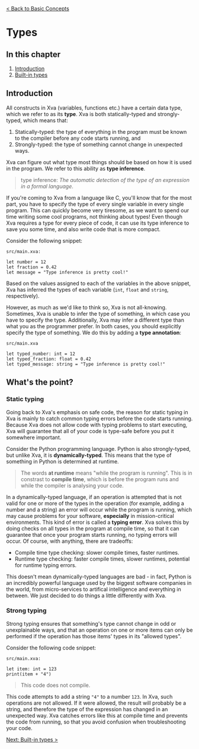 [< Back to Basic Concepts](basic_concepts.md)

# Types

## In this chapter
1. [Introduction](#introduction)
2. [Built-in types](built_in_types.md)

## Introduction
All constructs in Xva (variables, functions etc.) have a certain data type, which we refer to as its **type**. Xva is both statically-typed and strongly-typed, which means that:
1. Statically-typed: the type of everything in the program must be known to the compiler before any code starts running, and
2. Strongly-typed: the type of something cannot change in unexpected ways.

Xva can figure out what type most things should be based on how it is used in the program. We refer to this ability as **type inference**. 

> type inference: *The automatic detection of the type of an expression in a formal language*.

If you're coming to Xva from a language like C, you'll know that for the most part, you have to specify the type of every single variable in every single program. This can quickly become very tiresome, as we want to spend our time writing some cool programs, not thinking about types! Even though Xva requires a type for every piece of code, it can use its type inference to save you some time, and also write code that is more compact.

Consider the following snippet:

`src/main.xva:`
```xva
let number = 12
let fraction = 0.42
let message = "Type inference is pretty cool!"
```

Based on the values assigned to each of the variables in the above snippet, Xva has inferred the types of each variable (`int`, `float` and `string`, respectively).

However, as much as we'd like to think so, Xva is not all-knowing. Sometimes, Xva is unable to infer the type of something, in which case you have to specify the type. Additionally, Xva may infer a different type than what you as the programmer prefer. In both cases, you should explicitly specify the type of something. We do this by adding a **type annotation**:

`src/main.xva`
```xva
let typed_number: int = 12
let typed_fraction: float = 0.42
let typed_message: string = "Type inference is pretty cool!"
```

## What's the point?

### Static typing
Going back to Xva's emphasis on safe code, the reason for static typing in Xva is mainly to catch common typing errors before the code starts running. Because Xva does not allow code with typing problems to start executing, Xva will guarantee that all of your code is type-safe before you put it somewhere important.

Consider the Python programming language. Python is also strongly-typed, but unlike Xva, it is **dynamically-typed**. This means that the type of something in Python is determined at runtime.

>The words **at runtime** means "while the program is running". This is in constrast to **compile time**, which is before the program runs and while the compiler is analysing your code.

In a dynamically-typed language, if an operation is attempted that is not valid for one or more of the types in the operation (for example, adding a number and a string) an error will occur while the program is running, which may cause problems for your software, **especially** in mission-critical environments. This kind of error is called a **typing error**. Xva solves this by doing checks on all types in the program at compile time, so that it can guarantee that once your program starts running, no typing errors will occur. Of course, with anything, there are tradeoffs:

- Compile time type checking: slower compile times, faster runtimes.
- Runtime type checking: faster compile times, slower runtimes, potential for runtime typing errors.

This doesn't mean dynamically-typed languages are bad - in fact, Python is an incredibly powerful language used by the biggest software companies in the world, from micro-services to artifical intelligence and everything in between. We just decided to do things a little differently with Xva.


### Strong typing
Strong typing ensures that something's type cannot change in odd or unexplainable ways, and that an operation on one or more items can only be performed if the operation has those items' types in its "allowed types". 

Consider the following code snippet:

`src/main.xva:`
```xva
let item: int = 123
print(item + "4")
```
> This code does not compile.

This code attempts to add a string `"4"` to a number `123`. In Xva, such operations are not allowed. If it were allowed, the result will probably be a string, and therefore the type of the expression has changed in an unexpected way. Xva catches errors like this at compile time and prevents the code from running, so that you avoid confusion when troubleshooting your code.

[Next: Built-in types >](built_in_types.md)

